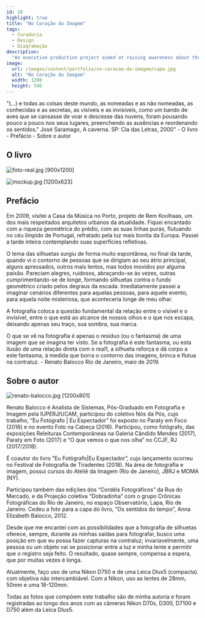```yaml
---
id: 10
highlight: true
title: "No Coração da Imagem"
tags:
  - Curadoria
  - Design
  - Diagramação
description:
  "An executive production project aimed at raising awareness about the importance of traffic safety."
image:
  url: /images/content/portfolio/no-coracao-da-imagem/capa.jpg
  alt: "No Coração da Imagem"
  width: 1200
  height: 546
---
```



<Titulo subtitulo="Renato Balocco | Rio Lisboa, 2019"/>

<Tags />

<RedesSociais />

<IconeCompartilhar />

<ImagemPrincipal />

<Resumo>
"(...) e todas as coisas deste mundo, as nomeadas e as não nomeadas, as conhecidas e as secretas, as visíveis e as invisíveis, como um bando de aves que se cansasse de voar e descesse das nuvens, foram pousando pouco a pouco nos seus lugares, preenchendo as ausências e reordenando os sentidos." José Saramago, A caverna. SP: Cia das Letras, 2000"
</Resumo>

<Toc>
- O livro
- Prefácio
- Sobre o autor
</Toc>

## O livro

<Colunas formato="1|1">
  <Caixa>

  ![foto-real.jpg [900x1200] ](/images/content/portfolio/no-coracao-da-imagem/foto-real.jpg)

  </Caixa>

  <Caixa>

  ![mockup.jpg [1200x623] ](/images/content/portfolio/no-coracao-da-imagem/mockup.jpg)

  </Caixa>

</Colunas>

<Youtube url="https://www.youtube.com/watch?v=OlXoJPr6m3s" aspectRatio="21/9" fullWidth cover/>

## Prefácio

Em 2009, visitei a Casa da Música no Porto, projeto de Rem Koolhaas, um dos mais respeitados arquitetos urbanos da atualidade. Fiquei encantado com a riqueza geométrica do prédio, com as suas linhas puras, flutuando no céu límpido de Portugal, refratado pela luz mais bonita da Europa. Passei a tarde inteira contemplando suas superfícies refletivas.

O tema das silhuetas surgiu de forma muito espontânea, no final da tarde, quando vi o contorno de pessoas que se dirigiam ao seu átrio principal, alguns apressados, outros mais lentos, mas todos movidos por alguma paixão. Pareciam alegres, ruidosos, abraçando-se às vezes, outras cumprimentando-se de longe, formando silhuetas contra o fundo geométrico criado pelos degraus da escada. Imediatamente passei a imaginar cenários diferentes para aquelas pessoas, para aquele evento, para aquela noite misteriosa, que aconteceria longe de meu olhar.

A fotografia coloca a questão fundamental da relação entre o visível e o invisível, entre o que está ao alcance de nossos olhos e o que nos escapa, deixando apenas seu traço, sua sombra, sua marca.

O que se vê na fotografia é apenas o resíduo (ou o fantasma) de uma imagem que se imagina ter visto. Se a fotografia é este fantasma, ou esta ilusão de uma relação direta com o real1, a silhueta reforça e dá corpo a este fantasma, à medida que borra o contorno das imagens, brinca e flutua na contraluz.  - Renato Balocco Rio de Janeiro, maio de 2019.

## Sobre o autor

![renato-balocco.jpg [1200x801] ](/images/content/portfolio/no-coracao-da-imagem/renato-balocco.jpg)

Renato Balocco é Analista de Sistemas, Pós-Graduado em Fotografia e Imagem pela IUPERJ/UCAM, participou do coletivo Nós da Pós, cujo trabalho, “Eu Fotógrafo | Eu Espectador” foi exposto no Paraty em Foco (2016) e no evento Foto na Cabeça (2016). Participou, como fotógrafo, das exposições Releituras Contemporâneas na Galeria Cândido Mendes (2017), Paraty em Foto (2017) e “O que vemos o que nos olha” no CCJF, RJ (2017/2018).

É coautor do livro “Eu Fotógrafo|Eu Espectador”, cujo lançamento ocorreu no Festival de Fotografia de Tiradentes (2018). Na área de fotografia e imagem, possui cursos do Ateliê da Imagem (Rio de Janeiro), JBRJ e MOMA (NY).

Participou também das edições dos “Cordéis Fotográficos” da Rua do Mercado, e da Projeção coletiva “Dobradinha” com o grupo Crônicas Fotográficas do Rio de Janeiro, no espaço Observatório, Lapa, Rio de Janeiro. Cedeu a foto para a capa do livro, “Os sentidos do tempo”, Anna Elizabeth Balocco, 2012.

Desde que me encantei com as possibilidades que a fotografia de silhuetas oferece, sempre, durante as minhas saídas para fotografar, busco uma posição em que eu possa fazer capturas na contraluz; invariavelmente, uma pessoa ou um objeto vai se posicionar entre a luz e minha lente e permitir que o registro seja feito. O resultado, quase sempre, compensa a espera, que por muitas vezes é longa.

Atualmente, faço uso de uma Nikon D750 e de uma Leica Dlux5 (compacta). com objetiva não intercambiável. Com a Nikon, uso as lentes de 28mm, 50mm e uma 18-120mm.

Todas as fotos que compõem este trabalho são de minha autoria e foram registradas ao longo dos anos com as câmeras Nikon D70s, D300, D7100 e D750 além da Leica Dlux5.

<BotaoCompartilhar />

<Espaco altura="40px" />
